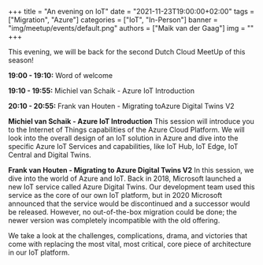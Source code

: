 +++
title = "An evening on IoT"
date = "2021-11-23T19:00:00+02:00"
tags = ["Migration", "Azure"]
categories = ["IoT", "In-Person"]
banner = "img/meetup/events/default.png"
authors = ["Maik van der Gaag"]
img = ""
+++

This evening, we will be back for the second Dutch Cloud MeetUp of this season!

**19:00 - 19:10:** Word of welcome

**19:10 - 19:55:** Michiel van Schaik - Azure IoT Introduction

**20:10 - 20:55:** Frank van Houten - Migrating toAzure Digital Twins V2


**Michiel van Schaik - Azure IoT Introduction**
This session will introduce you to the Internet of Things capabilities of the Azure Cloud Platform. We will look into the overall design of an IoT solution in Azure and dive into the specific Azure IoT Services and capabilities, like IoT Hub, IoT Edge, IoT Central and Digital Twins.

**Frank van Houten - Migrating to Azure Digital Twins V2**
In this session, we dive into the world of Azure and IoT. Back in 2018, Microsoft launched a new IoT service called Azure Digital Twins. Our development team used this service as the core of our own IoT platform, but in 2020 Microsoft announced that the service would be discontinued and a successor would be released. However, no out-of-the-box migration could be done; the newer version was completely incompatible with the old offering.

We take a look at the challenges, complications, drama, and victories that come with replacing the most vital, most critical, core piece of architecture in our IoT platform.